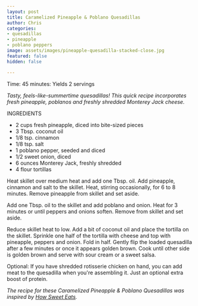 ```yaml
---
layout: post
title: Caramelized Pineapple & Poblano Quesadillas
author: Chris
categories:
- quesadillas
- pineapple
- poblano peppers
image: assets/images/pineapple-quesadilla-stacked-close.jpg
featured: false
hidden: false

---
```


Time: 45 minutes: Yields 2 servings

_Tasty, feels-like-summertime quesadillas! This quick recipe incorporates fresh pineapple, poblanos and freshly shredded Monterey Jack cheese._

INGREDIENTS

* 2 cups fresh pineapple, diced into bite-sized pieces
* 3 Tbsp. coconut oil
* 1/8 tsp. cinnamon
* 1/8 tsp. salt
* 1 poblano pepper, seeded and diced
* 1/2 sweet onion, diced
* 6 ounces Monterey Jack, freshly shredded
* 4 flour tortillas

Heat skillet over medium heat and add one Tbsp. oil. Add pineapple, cinnamon and salt to the skillet. Heat, stirring occasionally, for 6 to 8 minutes. Remove pineapple from skillet and set aside.

Add one Tbsp. oil to the skillet and add poblano and onion. Heat for 3 minutes or until peppers and onions soften. Remove from skillet and set aside.

Reduce skillet heat to low. Add a bit of coconut oil and place the tortilla on the skillet. Sprinkle one half of the tortilla with cheese and top with pineapple, peppers and onion. Fold in half. Gently flip the loaded quesadilla after a few minutes or once it appears golden brown. Cook until other side is golden brown and serve with sour cream or a sweet salsa.

Optional: If you have shredded rotisserie chicken on hand, you can add meat to the quesadilla when you're assembling it. Just an optional extra boost of protein.

_The recipe for these Caramelized Pineapple & Poblano Quesadillas was inspired by_ [_How Sweet Eats_](https://www.howsweeteats.com/2012/08/caramelized-pineapple-quesadillas-with-spicy-strawberry-salsa/)_._ 